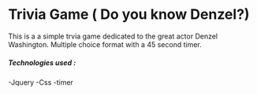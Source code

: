 # Trivia Game ( Do you know Denzel?)

This is a a simple trvia game dedicated to the great actor Denzel Washington. Multiple choice format with a 45 second timer.

##### Technologies used :
-Jquery
-Css
-timer
